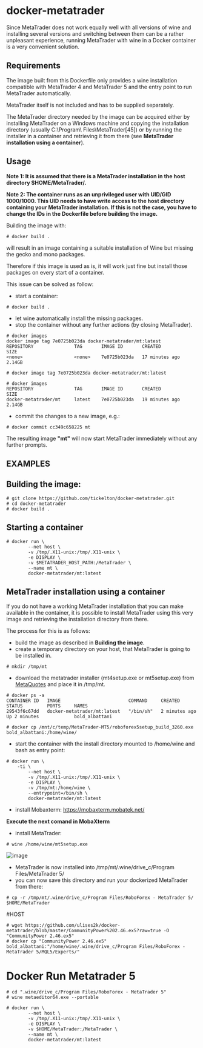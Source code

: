 docker-metatrader
=================

Since MetaTrader does not work equally well with all versions of wine and 
installing several versions and switching between them can be a
rather unpleasant experience, running MetaTrader with wine in a Docker
container is a very convenient solution.

Requirements
------------

The image built from this Dockerfile only provides a wine
installation compatible with MetaTrader 4 and MetaTrader 5 and the entry point to run MetaTrader automatically.

MetaTrader itself is not included and has to be supplied
separately.

The MetaTrader directory needed by the image can be acquired either by installing MetaTrader on a Windows machine and copying the installation directory (usually C:\Program\ Files\MetaTrader[45]) or by running the installer in a container and retrieving it from there (see **MetaTrader installation using a container**).

Usage
-----

**Note 1: It is assumed that there is a MetaTrader installation in the host directory $HOME/MetaTrader/.**

**Note 2: The container runs as an unprivileged user with UID/GID 1000/1000. This UID needs to have write access to the host directory containing your MetaTrader installation. If this is not the case, you have to change the IDs in the Dockerfile before building the image.**


Building the image with:
```shell
# docker build .
```
will result in an image containing a suitable installation of Wine but missing the gecko and mono packages.

Therefore if this image is used as is, it will work just fine but install those packages on every start of a container.

This issue can be solved as follow:

* start a container:
```shell
# docker build .
```
* let wine automatically install the missing packages.
* stop the container without any further actions (by closing MetaTrader).

```shell
# docker images
docker image tag 7e0725b023da docker-metatrader/mt:latest
REPOSITORY               TAG       IMAGE ID       CREATED          SIZE
<none>                   <none>    7e0725b023da   17 minutes ago   2.14GB
```

```shell
# docker image tag 7e0725b023da docker-metatrader/mt:latest
```

```shell
# docker images
REPOSITORY               TAG       IMAGE ID       CREATED          SIZE
docker-metatrader/mt     latest    7e0725b023da   19 minutes ago   2.14GB
```



* commit the changes to a new image, e.g.:
```shell
# docker commit cc349c658225 mt
```

The resulting image **"mt"** will now start MetaTrader immediately without any further prompts.

EXAMPLES
--------

## Building the image:

```shell
# git clone https://github.com/tickelton/docker-metatrader.git
# cd docker-metatrader
# docker build .
```

## Starting a container
```shell
# docker run \
        --net host \
        -v /tmp/.X11-unix:/tmp/.X11-unix \
        -e DISPLAY \
        -v $METATRADER_HOST_PATH:/MetaTrader \
        --name mt \
        docker-metatrader/mt:latest
```

MetaTrader installation using a container
-----------------------------------------

If you do not have a working MetaTrader installation that you can make available in the container, it is possible to install MetaTrader using this very image and retrieving the installation directory from there.

The process for this is as follows:

* build the image as described in **Building the image**.
* create a temporary directory on your host, that  MetaTrader is going to be installed in. 
```shell
# mkdir /tmp/mt
```
* download the metatrader installer (mt4setup.exe or mt5setup.exe) from [MetaQuotes](https://www.metaquotes.net/) and place it in /tmp/mt.

```shell
# docker ps -a
CONTAINER ID   IMAGE                         COMMAND     CREATED         STATUS         PORTS     NAMES
29543f6c67dd   docker-metatrader/mt:latest   "/bin/sh"   2 minutes ago   Up 2 minutes             bold_albattani
```



```shell
# docker cp /mnt/c/temp/MetaTrader-MT5/roboforex5setup_build_3260.exe bold_albattani:/home/wine/
```

* start the container with the install directory mounted to /home/wine and bash as entry point:
```shell
# docker run \
	-ti \
        --net host \
        -v /tmp/.X11-unix:/tmp/.X11-unix \
        -e DISPLAY \
        -v /tmp/mt:/home/wine \
        --entrypoint=/bin/sh \
        docker-metatrader/mt:latest
```
* install Mobaxterm:
https://mobaxterm.mobatek.net/

**Execute the next comand in MobaXterm**

* install MetaTrader:
```shell
# wine /home/wine/mt5setup.exe
```
![image](https://user-images.githubusercontent.com/2415609/166131048-e3bf1092-d218-43b2-b8f6-42320aa75c59.png)


* MetaTrader is now installed into /tmp/mt/.wine/drive_c/Program Files/MetaTrader 5/
* you can now save this directory and run your dockerized MetaTrader from there:
```shell
# cp -r /tmp/mt/.wine/drive_c/Program Files/RoboForex - MetaTrader 5/ $HOME/MetaTrader
```
#HOST

```shell
# wget https://github.com/ulises2k/docker-metatrader/blob/master/CommunityPower%202.46.ex5?raw=true -O "CommunityPower 2.46.ex5"
# docker cp "CommunityPower 2.46.ex5" bold_albattani:"/home/wine/.wine/drive_c/Program Files/RoboForex - MetaTrader 5/MQL5/Experts/"
```

# Docker Run Metatrader 5
```shell
# cd ".wine/drive_c/Program Files/RoboForex - MetaTrader 5"
# wine metaeditor64.exe --portable
```



```shell
# docker run \
        --net host \
        -v /tmp/.X11-unix:/tmp/.X11-unix \
        -e DISPLAY \
        -v $HOME/MetaTrader:/MetaTrader \
        --name mt \
        docker-metatrader/mt:latest
```

